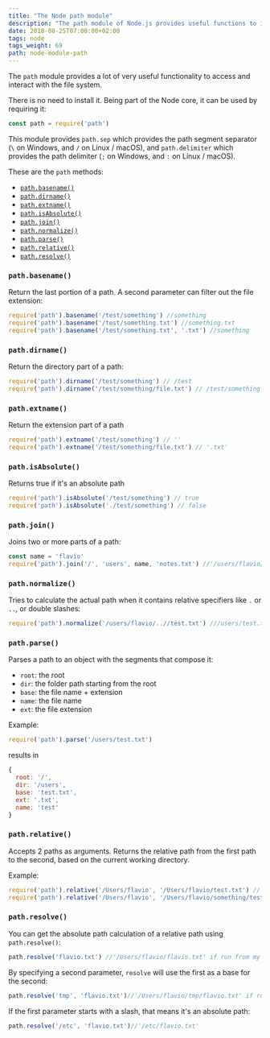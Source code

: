 ```yaml
---
title: "The Node path module"
description: "The path module of Node.js provides useful functions to interact with file paths"
date: 2018-08-25T07:00:00+02:00
tags: node
tags_weight: 69
path: node-module-path
---
```


The `path` module provides a lot of very useful functionality to access and interact with the file system.

There is no need to install it. Being part of the Node core, it can be used by requiring it:

```js
const path = require('path')
```

This module provides `path.sep` which provides the path segment separator (`\` on Windows, and `/` on Linux / macOS), and `path.delimiter` which provides the path delimiter (`;` on Windows, and `:` on Linux / macOS).

These are the `path` methods:

<!-- TOC -->

- [`path.basename()`](#pathbasename)
- [`path.dirname()`](#pathdirname)
- [`path.extname()`](#pathextname)
- [`path.isAbsolute()`](#pathisabsolute)
- [`path.join()`](#pathjoin)
- [`path.normalize()`](#pathnormalize)
- [`path.parse()`](#pathparse)
- [`path.relative()`](#pathrelative)
- [`path.resolve()`](#pathresolve)

<!-- /TOC -->

### `path.basename()`

Return the last portion of a path. A second parameter can filter out the file extension:

```js
require('path').basename('/test/something') //something
require('path').basename('/test/something.txt') //something.txt
require('path').basename('/test/something.txt', '.txt') //something
```

### `path.dirname()`

Return the directory part of a path:

```js
require('path').dirname('/test/something') // /test
require('path').dirname('/test/something/file.txt') // /test/something
```

### `path.extname()`

Return the extension part of a path

```js
require('path').extname('/test/something') // ''
require('path').extname('/test/something/file.txt') // '.txt'
```

### `path.isAbsolute()`

Returns true if it's an absolute path

```js
require('path').isAbsolute('/test/something') // true
require('path').isAbsolute('./test/something') // false
```

### `path.join()`

Joins two or more parts of a path:

```js
const name = 'flavio'
require('path').join('/', 'users', name, 'notes.txt') //'/users/flavio/notes.txt'
```

### `path.normalize()`

Tries to calculate the actual path when it contains relative specifiers like `.` or `..`, or double slashes:

```js
require('path').normalize('/users/flavio/..//test.txt') ///users/test.txt
```

### `path.parse()`

Parses a path to an object with the segments that compose it:

- `root`: the root
- `dir`: the folder path starting from the root
- `base`: the file name + extension
- `name`: the file name
- `ext`: the file extension

Example:

```js
require('path').parse('/users/test.txt')
```

results in

```js
{
  root: '/',
  dir: '/users',
  base: 'test.txt',
  ext: '.txt',
  name: 'test'
}
```

### `path.relative()`

Accepts 2 paths as arguments. Returns the relative path from the first path to the second, based on the current working directory.

Example:

```js
require('path').relative('/Users/flavio', '/Users/flavio/test.txt') //'test.txt'
require('path').relative('/Users/flavio', '/Users/flavio/something/test.txt') //'something/test.txt'
```

### `path.resolve()`

You can get the absolute path calculation of a relative path using `path.resolve()`:

```js
path.resolve('flavio.txt') //'/Users/flavio/flavio.txt' if run from my home folder
```

By specifying a second parameter, `resolve` will use the first as a base for the second:

```js
path.resolve('tmp', 'flavio.txt')//'/Users/flavio/tmp/flavio.txt' if run from my home folder
```

If the first parameter starts with a slash, that means it's an absolute path:

```js
path.resolve('/etc', 'flavio.txt')//'/etc/flavio.txt'
```
